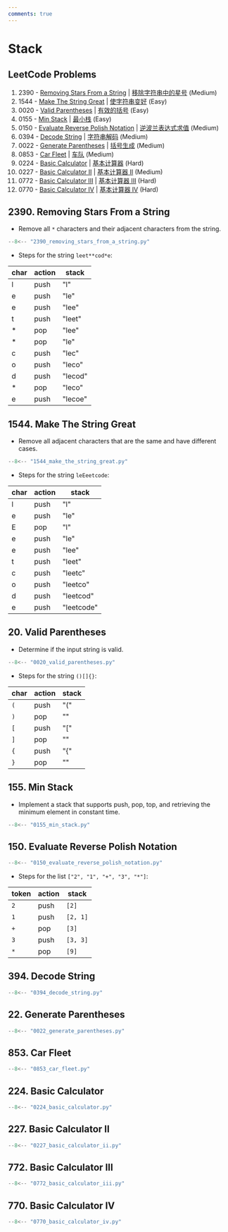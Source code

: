 ```yaml
---
comments: true
---
```


# Stack

## LeetCode Problems

1. 2390 - [Removing Stars From a String](https://leetcode.com/problems/removing-stars-from-a-string/) | [移除字符串中的星号](https://leetcode.cn/problems/removing-stars-from-a-string/) (Medium)
2. 1544 - [Make The String Great](https://leetcode.com/problems/make-the-string-great/) | [使字符串变好](https://leetcode.cn/problems/make-the-string-great/) (Easy)
3. 0020 - [Valid Parentheses](https://leetcode.com/problems/valid-parentheses/) | [有效的括号](https://leetcode.cn/problems/valid-parentheses/) (Easy)
4. 0155 - [Min Stack](https://leetcode.com/problems/min-stack/) | [最小栈](https://leetcode.cn/problems/min-stack/) (Easy)
5. 0150 - [Evaluate Reverse Polish Notation](https://leetcode.com/problems/evaluate-reverse-polish-notation/) | [逆波兰表达式求值](https://leetcode.cn/problems/evaluate-reverse-polish-notation/) (Medium)
6. 0394 - [Decode String](https://leetcode.com/problems/decode-string/) | [字符串解码](https://leetcode.cn/problems/decode-string/) (Medium)
7. 0022 - [Generate Parentheses](https://leetcode.com/problems/generate-parentheses/) | [括号生成](https://leetcode.cn/problems/generate-parentheses/) (Medium)
8. 0853 - [Car Fleet](https://leetcode.com/problems/car-fleet/) | [车队](https://leetcode.cn/problems/car-fleet/) (Medium)
9. 0224 - [Basic Calculator](https://leetcode.com/problems/basic-calculator/) | [基本计算器](https://leetcode.cn/problems/basic-calculator/) (Hard)
10. 0227 - [Basic Calculator II](https://leetcode.com/problems/basic-calculator-ii/) | [基本计算器 II](https://leetcode.cn/problems/basic-calculator-ii/) (Medium)
11. 0772 - [Basic Calculator III](https://leetcode.com/problems/basic-calculator-iii/) | [基本计算器 III](https://leetcode.cn/problems/basic-calculator-iii/) (Hard)
12. 0770 - [Basic Calculator IV](https://leetcode.com/problems/basic-calculator-iv/) | [基本计算器 IV](https://leetcode.cn/problems/basic-calculator-iv/) (Hard)

## 2390. Removing Stars From a String

-   Remove all `*` characters and their adjacent characters from the string.

```python
--8<-- "2390_removing_stars_from_a_string.py"
```

-   Steps for the string `leet**cod*e`:

| char | action | stack   |
| ---- | ------ | ------- |
| l    | push   | "l"     |
| e    | push   | "le"    |
| e    | push   | "lee"   |
| t    | push   | "leet"  |
| \*   | pop    | "lee"   |
| \*   | pop    | "le"    |
| c    | push   | "lec"   |
| o    | push   | "leco"  |
| d    | push   | "lecod" |
| \*   | pop    | "leco"  |
| e    | push   | "lecoe" |

## 1544. Make The String Great

-   Remove all adjacent characters that are the same and have different cases.

```python
--8<-- "1544_make_the_string_great.py"
```

-   Steps for the string `leEeetcode`:

| char | action | stack      |
| ---- | ------ | ---------- |
| l    | push   | "l"        |
| e    | push   | "le"       |
| E    | pop    | "l"        |
| e    | push   | "le"       |
| e    | push   | "lee"      |
| t    | push   | "leet"     |
| c    | push   | "leetc"    |
| o    | push   | "leetco"   |
| d    | push   | "leetcod"  |
| e    | push   | "leetcode" |

## 20. Valid Parentheses

-   Determine if the input string is valid.

```python
--8<-- "0020_valid_parentheses.py"
```

-   Steps for the string `()[]{}`:

| char | action | stack |
| ---- | ------ | ----- |
| `(`  | push   | "\("  |
| `)`  | pop    | ""    |
| `[`  | push   | "\["  |
| `]`  | pop    | ""    |
| `{`  | push   | "\{"  |
| `}`  | pop    | ""    |

## 155. Min Stack

-   Implement a stack that supports push, pop, top, and retrieving the minimum element in constant time.

```python
--8<-- "0155_min_stack.py"
```

## 150. Evaluate Reverse Polish Notation

```python
--8<-- "0150_evaluate_reverse_polish_notation.py"
```

-   Steps for the list `["2", "1", "+", "3", "*"]`:

| token | action | stack    |
| ----- | ------ | -------- |
| `2`   | push   | `[2]`    |
| `1`   | push   | `[2, 1]` |
| `+`   | pop    | `[3]`    |
| `3`   | push   | `[3, 3]` |
| `*`   | pop    | `[9]`    |

## 394. Decode String

```python
--8<-- "0394_decode_string.py"
```

## 22. Generate Parentheses

```python
--8<-- "0022_generate_parentheses.py"
```

## 853. Car Fleet

```python
--8<-- "0853_car_fleet.py"
```

## 224. Basic Calculator

```python
--8<-- "0224_basic_calculator.py"
```

## 227. Basic Calculator II

```python
--8<-- "0227_basic_calculator_ii.py"
```

## 772. Basic Calculator III

```python
--8<-- "0772_basic_calculator_iii.py"
```

## 770. Basic Calculator IV

```python
--8<-- "0770_basic_calculator_iv.py"
```
